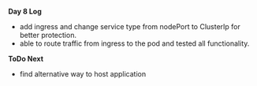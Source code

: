 **Day 8 Log**
- add ingress and change service type from nodePort to ClusterIp for better protection.
- able to route traffic from ingress to the pod and tested all functionality.

**ToDo Next**
- find alternative way to host application
